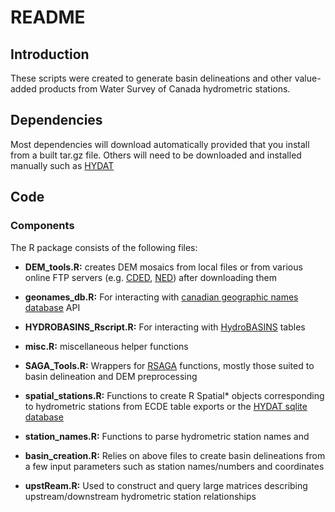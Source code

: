 # README

## Introduction
These scripts were created to generate basin delineations and other value-added products from Water Survey of Canada hydrometric stations.

## Dependencies
Most dependencies will download automatically provided that you install from a built tar.gz file.  Others will need to be downloaded and installed manually such as [HYDAT](https://github.com/CentreForHydrology/HYDAT)

## Code

### Components
The R package consists of the following files:

- **DEM_tools.R:** creates DEM mosaics from local files or from various online FTP servers (e.g. [CDED](http://ftp.geogratis.gc.ca/pub/nrcan_rncan/archive/elevation/geobase_cded_dnec/), [NED](https://prd-tnm.s3.amazonaws.com/index.html?prefix=StagedProducts/Elevation/1/GridFloat)) after downloading them
- **geonames_db.R:** For interacting with [canadian geographic names database](https://www.nrcan.gc.ca/earth-sciences/geography/place-names/search/9170) API
- **HYDROBASINS_Rscript.R:** For interacting with [HydroBASINS](http://www.hydrosheds.org/page/hydrobasins) tables
- **misc.R:** miscellaneous helper functions
- **SAGA_Tools.R:** Wrappers for [RSAGA](https://cran.r-project.org/web/packages/RSAGA/vignettes/RSAGA.html) functions, mostly those suited to basin delineation and DEM preprocessing
- **spatial_stations.R:** Functions to create R Spatial* objects corresponding to hydrometric stations from ECDE table exports or the [HYDAT sqlite database](https://ec.gc.ca/rhc-wsc/default.asp?n=9018B5EC-1)
- **station_names.R:** Functions to parse hydrometric station names and 

- **basin_creation.R:**  Relies on above files to create basin delineations from a few input parameters such as station names/numbers and coordinates

- **upstReam.R:** Used to construct and query large matrices describing upstream/downstream hydrometric station relationships



